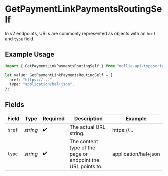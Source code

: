 # GetPaymentLinkPaymentsRoutingSelf

In v2 endpoints, URLs are commonly represented as objects with an `href` and `type` field.

## Example Usage

```typescript
import { GetPaymentLinkPaymentsRoutingSelf } from "mollie-api-typescript/models/operations";

let value: GetPaymentLinkPaymentsRoutingSelf = {
  href: "https://...",
  type: "application/hal+json",
};
```

## Fields

| Field                                                       | Type                                                        | Required                                                    | Description                                                 | Example                                                     |
| ----------------------------------------------------------- | ----------------------------------------------------------- | ----------------------------------------------------------- | ----------------------------------------------------------- | ----------------------------------------------------------- |
| `href`                                                      | *string*                                                    | :heavy_check_mark:                                          | The actual URL string.                                      | https://...                                                 |
| `type`                                                      | *string*                                                    | :heavy_check_mark:                                          | The content type of the page or endpoint the URL points to. | application/hal+json                                        |